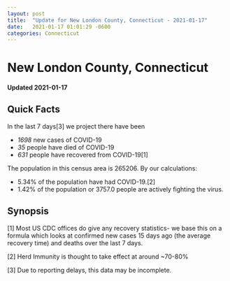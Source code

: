 ```yaml
---
layout: post
title:  "Update for New London County, Connecticut - 2021-01-17"
date:   2021-01-17 01:01:29 -0600
categories: Connecticut
---
```


# New London County, Connecticut
#### Updated 2021-01-17

## Quick Facts

In the last 7 days[3] we project there have been
- *1698* new cases of COVID-19
- *35* people have died of COVID-19
- *631* people have recovered from COVID-19[1]

The population in this census area is 265206. By our calculations:
- 5.34% of the population have had COVID-19.[2]
- 1.42% of the population or 3757.0 people are actively fighting the virus.

## Synopsis




[1] Most US CDC offices do give any recovery statistics- we base this on a formula which looks at confirmed new cases
15 days ago (the average recovery time) and deaths over the last 7 days.

[2] Herd Immunity is thought to take effect at around ~70-80%

[3] Due to reporting delays, this data may be incomplete.
 
    